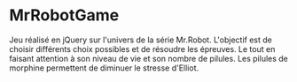 # MrRobotGame
Jeu réalisé en jQuery sur l'univers de la série Mr.Robot. L'objectif est de choisir différents choix possibles et de résoudre les épreuves. 
Le tout en faisant attention à son niveau de vie et son nombre de pilules. Les pilules de morphine permettent de diminuer le stresse d'Elliot.
